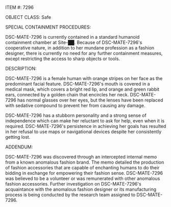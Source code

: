 ITEM #: 7296

OBJECT CLASS: Safe

SPECIAL CONTAINMENT PROCEDURES:

DSC-MATE-7296 is currently contained in a standard humanoid containment chamber at Site-██. Because of DSC-MATE-7296's cooperative nature, in addition to her mundane profession as a fashion designer, there is currently no need for any further containment measures, except restricting the access to sharp objects or tools.

DESCRIPTION:

DSC-MATE-7296 is a female human with orange stripes on her face as the predominant facial feature. DSC-MATE-7296's mouth is covered in a medical mask, which covers a bright red lip, and orange and green rabbit ears, connected by a golden chain that encircles her neck. DSC-MATE-7296 has normal glasses over her eyes, but the lenses have been replaced with sedative compound to prevent her from causing any damage.

DSC-MATE-7296 has a stubborn personality and a strong sense of independence which can make her reluctant to ask for help, even when it is required. DSC-MATE-7296's persistence in achieving her goals has resulted in her refusal to use maps or navigational devices despite her consistently getting lost.

ADDENDUM:

DSC-MATE-7296 was discovered through an intercepted internal memo from a known anomalous fashion brand. The memo detailed the production of fashion accessories that are capable of enchanting humans to do their bidding in exchange for empowering their fashion sense. DSC-MATE-7296 was believed to be a volunteer or was remunerated with other anomalous fashion accessories. Further investigation on DSC-MATE-7296's acquaintance with the anomalous fashion designer or its manufacturing process is being conducted by the research team assigned to DSC-MATE-7296.